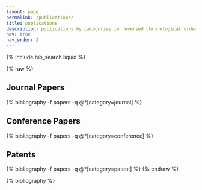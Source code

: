 ```yaml
---
layout: page
permalink: /publications/
title: publications
description: publications by categories in reversed chronological order. generated by jekyll-scholar.
nav: true
nav_order: 2
---
```






<!-- _pages/publications.md -->

<!-- Bibsearch Feature -->

{% include bib_search.liquid %}

<div class="publications">
{% raw %}
<h2>Journal Papers</h2>
{% bibliography -f papers -q @*[category=journal] %}

<h2>Conference Papers</h2>
{% bibliography -f papers -q @*[category=conference] %}

<h2>Patents</h2>
{% bibliography -f papers -q @*[category=patent] %}
{% endraw %}

{% bibliography %}

</div>
